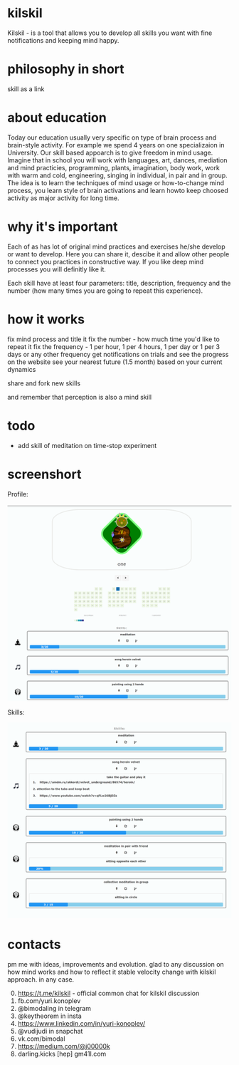 # kilskil
Kilskil - is a tool that allows you to develop all skills you want with fine notifications and keeping mind happy.

# philosophy in short

skill as a link

# about education

Today our education usually very specific on type of brain process and brain-style activity. For example we spend 4 years on one specializaion in University. Our skill based appoarch is to give freedom in mind usage. Imagine that in school you will work with languages, art, dances, mediation and mind practicies, programming, plants, imagination, body work, work with warm and cold, engineering, singing in individual, in pair and in group. The idea is to learn the techniques of mind usage or how-to-change mind process, you learn style of brain activations and learn howto keep choosed activity as major activity for long time.

# why it's important
Each of as has lot of original mind practices and exercises he/she develop or want to develop. Here you can share it, descibe it and allow other people to connect you practices in constructive way. If you like deep mind processes you will definitly like it.

Each skill have at least four parameters: title, description, frequency and the number (how many times you are going to repeat this experience). 

# how it works

fix mind process and title it
fix the number - how much time you'd like to repeat it
fix the frequency - 1 per hour, 1 per 4 hours, 1 per day or 1 per 3 days or any other frequency
get notifications on trials and see the progress on the website
see your nearest future (1.5 month) based on your current dynamics

share and fork new skills

and remember that perception is also a mind skill

# todo
- add skill of meditation on time-stop experiment

# screenshort

Profile: 

![alt text][profile]

Skills: 

![alt text][skills]


[skills]:  screens/skills.png "List of skills"
[profile]: screens/profile.png "Profile with avatar"

# contacts
pm me with ideas, improvements and evolution. glad to any discussion on how mind works and how to reflect it stable velocity change with kilskil approach. in any case.


0. https://t.me/kilskil - official common chat for kilskil discussion 
1. fb.com/yuri.konoplev
2. @bimodaling in telegram
3. @keytheorem in insta
4. https://www.linkedin.com/in/yuri-konoplev/
5. @vudijudi in snapchat
6. vk.com/bimodal
7. https://medium.com/@j00000k
8. darling.kicks [hep] gm41l.com

